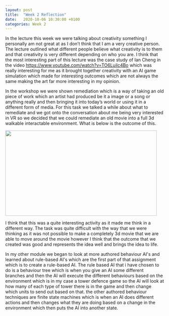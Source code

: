 ```yaml
---
layout: post
title:  "Week 2 Reflection"
date:   2020-10-06 10:30:00 +0100
categories: Week 2
---
```

In the lecture this week we were talking about creativity something I personally am not great at as I don’t think that I am a very creative person. The lecture outlined what different people believe what creativity is to them and that creativity is very different depending on who you are. I think that the most interesting part of this lecture was the case study of Ian Cheng in the video https://www.youtube.com/watch?v=TO6Luilc4Bo which was really interesting for me as it brought together creativity with an AI game simulation which made for interesting outcomes which are not always the same making the art far more interesting in my opinion.

In the workshop we were shown remediation which is a way of taking an old piece of work which an artist had produced be it a image or a song or anything really and then bringing it into today’s world or using it in a different form of media. For this task we talked a while about what to remediate and we got onto the conversation about me being very interested in VR so we decided that we could remediate an old movie into a full 3d walkable interactable environment. What is below is the outcome of this.
 
<img src="https://raw.githubusercontent.com/f15h96/f15h96.github.io/gh-pages/Pics/Vr_movie.gif" width="480" height="270" frameBorder="0">

I think that this was a quite interesting activity as it made me think in a different way. The task was quite difficult with the way that we were thinking as it was not possible to make a completely 3d movie that we are able to move around the movie however I think that the outcome that we created was good and represents the idea well and brings the idea to life.

In my other module we began to look at more authored behaviour AI's and learned about rule-based AI's which are the first part of that assignment which is to create a rule-based AI. The rule based AI that i have chosen to do is a behaviour tree which is when you give an AI some different branches and then the AI will execute the different behaviours based on the environment which is in my case a tower defence game so the AI will look at how many of each type of tower there is in the game and then change which units to send out based on that. the other authored behaviour techniques are finite state machines which is when an AI does different actions and then changes what they are doing based on a change in the environment which then puts the AI into another state.
